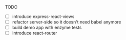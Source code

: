 TODO
 - [ ] introduce express-react-views
 - [ ] refactor server-side so it doesn't need babel anymore
 - [ ] build demo app with enzyme tests
 - [ ] introduce react-router
